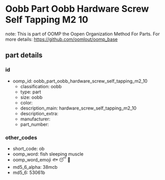 # Oobb Part Oobb Hardware Screw Self Tapping M2 10  

note: This is part of OOMP the Oopen Organization Method For Parts. For more details: https://github.com/oomlout/oomp_base

##  part details





### id
* oomp_id: oobb_part_oobb_hardware_screw_self_tapping_m2_10
  * classification: oobb
  * type: part
  * size: oobb
  * color: 
  * description_main: hardware_screw_self_tapping_m2_10
  * description_extra: 
  * manufacturer: 
  * part_number: 

### other_codes
* short_code: ob
* oomp_word: fish sleeping muscle
* oomp_word_emoji :fish: :sleeping: :muscle:
* md5_6_alpha: 38mcb
* md5_6: 53061b